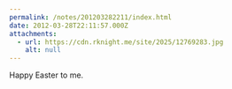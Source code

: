 ```yaml
---
permalink: /notes/201203282211/index.html
date: 2012-03-28T22:11:57.000Z
attachments:
  - url: https://cdn.rknight.me/site/2025/12769283.jpg
    alt: null
---
```


Happy Easter to me.
